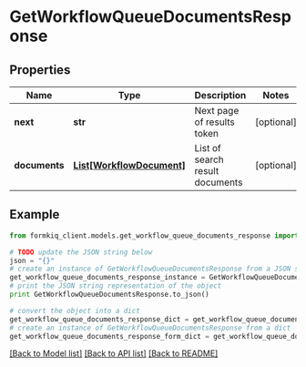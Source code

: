 # GetWorkflowQueueDocumentsResponse


## Properties

Name | Type | Description | Notes
------------ | ------------- | ------------- | -------------
**next** | **str** | Next page of results token | [optional] 
**documents** | [**List[WorkflowDocument]**](WorkflowDocument.md) | List of search result documents | [optional] 

## Example

```python
from formkiq_client.models.get_workflow_queue_documents_response import GetWorkflowQueueDocumentsResponse

# TODO update the JSON string below
json = "{}"
# create an instance of GetWorkflowQueueDocumentsResponse from a JSON string
get_workflow_queue_documents_response_instance = GetWorkflowQueueDocumentsResponse.from_json(json)
# print the JSON string representation of the object
print GetWorkflowQueueDocumentsResponse.to_json()

# convert the object into a dict
get_workflow_queue_documents_response_dict = get_workflow_queue_documents_response_instance.to_dict()
# create an instance of GetWorkflowQueueDocumentsResponse from a dict
get_workflow_queue_documents_response_form_dict = get_workflow_queue_documents_response.from_dict(get_workflow_queue_documents_response_dict)
```
[[Back to Model list]](../README.md#documentation-for-models) [[Back to API list]](../README.md#documentation-for-api-endpoints) [[Back to README]](../README.md)


